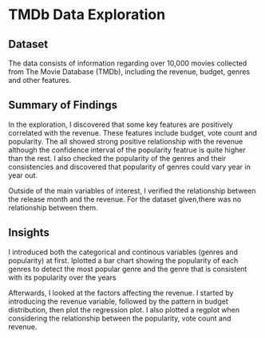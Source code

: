 # TMDb Data Exploration

## Dataset

The data consists of information regarding over 10,000 movies collected from 
The Movie Database (TMDb), including the revenue, budget, genres and other features.


## Summary of Findings

In the exploration, I discovered that some key features are positively correlated 
with the revenue. These features include budget, vote count and popularity. 
The all showed strong positive relationship with the revenue although the 
confidence interval of the popularity featrue is quite higher than the rest.
I also checked the popularity of the genres and their consistencies and discovered that 
popularity of genres could vary year in year out.

Outside of the main variables of interest, I verified the relationship between the release 
month and the revenue. For the dataset given,there was no relationship between them. 



## Insights

I introduced both the categorical and continous variables (genres and popularity) at first.
Iplotted a bar chart showing the popularity of each genres to detect the most popular genre 
and the genre that is consistent with its popularity over the years

Afterwards, I looked at the factors affecting the revenue. I started by 
introducing the revenue variable, followed by the pattern in budget distribution, then 
plot the regression plot. I also plotted a regplot when considering the relationship between 
the popularity, vote count and revenue. 

